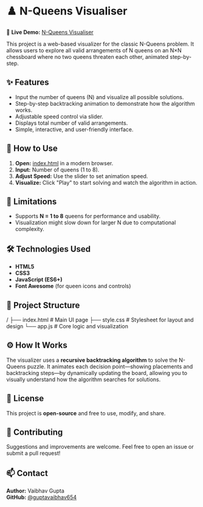 # ♟️ N-Queens Visualiser

🔗 **Live Demo:** [N-Queens Visualiser](https://n-queens-puzzle-phi.vercel.app/)

This project is a web-based visualizer for the classic N-Queens problem. It allows users to explore all valid arrangements of N queens on an N×N chessboard where no two queens threaten each other, animated step-by-step.

## ✨ Features

- Input the number of queens (N) and visualize all possible solutions.
- Step-by-step backtracking animation to demonstrate how the algorithm works.
- Adjustable speed control via slider.
- Displays total number of valid arrangements.
- Simple, interactive, and user-friendly interface.

## 🚀 How to Use

1. **Open:** [index.html](https://guptavaibhav654.github.io/N-Queens-Puzzle/) in a modern browser.
2. **Input:** Number of queens (1 to 8).
3. **Adjust Speed:** Use the slider to set animation speed.
4. **Visualize:** Click "Play" to start solving and watch the algorithm in action.

## 🧠 Limitations

- Supports **N = 1 to 8** queens for performance and usability.
- Visualization might slow down for larger N due to computational complexity.

## 🛠️ Technologies Used

- **HTML5**
- **CSS3**
- **JavaScript (ES6+)**
- **Font Awesome** (for queen icons and controls)

## 📁 Project Structure

/
├── index.html # Main UI page
├── style.css # Stylesheet for layout and design
└── app.js # Core logic and visualization

## ⚙️ How It Works

The visualizer uses a **recursive backtracking algorithm** to solve the N-Queens puzzle. It animates each decision point—showing placements and backtracking steps—by dynamically updating the board, allowing you to visually understand how the algorithm searches for solutions.

## 📜 License

This project is **open-source** and free to use, modify, and share.

## 🤝 Contributing

Suggestions and improvements are welcome. Feel free to open an issue or submit a pull request!

## 📫 Contact

**Author:** Vaibhav Gupta  
**GitHub:** [@guptavaibhav654](https://github.com/guptavaibhav654)
